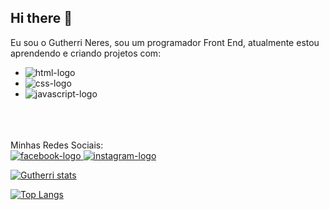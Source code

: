 ## Hi there 👋

Eu sou o Gutherri Neres, sou um programador Front End, atualmente estou aprendendo e criando projetos com: 

- <img src="https://img.shields.io/badge/HTML5-E34F26.svg?style=for-the-badge&logo=HTML5&logoColor=white" alt="html-logo">
- <img src="https://img.shields.io/badge/CSS-663399.svg?style=for-the-badge&logo=CSS&logoColor=white" alt="css-logo">
- <img src="https://img.shields.io/badge/JavaScript-F7DF1E.svg?style=for-the-badge&logo=JavaScript&logoColor=black" alt="javascript-logo">
<br>
<br>
<br>
Minhas Redes Sociais: <br>
<a href="https://www.facebook.com/gutierres.neres?locale=pt_BR"><img src="https://img.shields.io/badge/Facebook-0866FF.svg?style=for-the-badge&logo=Facebook&logoColor=white" alt="facebook-logo"</a>
<a href="https://www.instagram.com/gutierresneres/"> <img src="https://img.shields.io/badge/Instagram-FF0069.svg?style=for-the-badge&logo=Instagram&logoColor=white" alt="instagram-logo">

[![Gutherri stats](https://github-readme-stats.vercel.app/api?username=gutherri830-brz)](https://github.com/anuraghazra/github-readme-stats)

[![Top Langs](https://github-readme-stats.vercel.app/api/top-langs/?username=gutherri830-brz)](https://github.com/anuraghazra/github-readme-stats)
